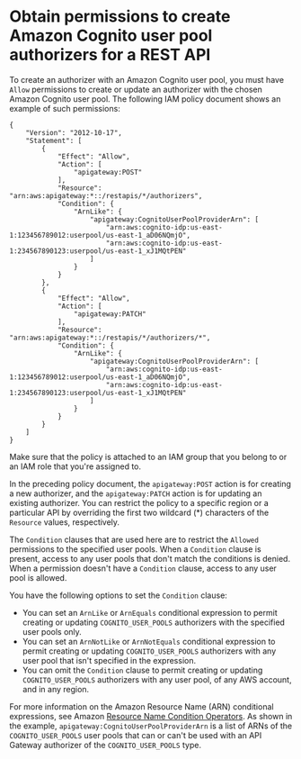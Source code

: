 # Obtain permissions to create Amazon Cognito user pool authorizers for a REST API<a name="apigateway-user-pool-authorizer-permissions"></a>

To create an authorizer with an Amazon Cognito user pool, you must have `Allow` permissions to create or update an authorizer with the chosen Amazon Cognito user pool\. The following IAM policy document shows an example of such permissions:

```
{
    "Version": "2012-10-17",
    "Statement": [
        {
            "Effect": "Allow",
            "Action": [
                "apigateway:POST"
            ],
            "Resource": "arn:aws:apigateway:*::/restapis/*/authorizers",
            "Condition": {
                "ArnLike": {
                    "apigateway:CognitoUserPoolProviderArn": [
                        "arn:aws:cognito-idp:us-east-1:123456789012:userpool/us-east-1_aD06NQmjO",
                        "arn:aws:cognito-idp:us-east-1:234567890123:userpool/us-east-1_xJ1MQtPEN"
                    ]
                }
            }
        },
        {
            "Effect": "Allow",
            "Action": [
                "apigateway:PATCH"
            ],
            "Resource": "arn:aws:apigateway:*::/restapis/*/authorizers/*",
            "Condition": {
                "ArnLike": {
                    "apigateway:CognitoUserPoolProviderArn": [
                        "arn:aws:cognito-idp:us-east-1:123456789012:userpool/us-east-1_aD06NQmjO",
                        "arn:aws:cognito-idp:us-east-1:234567890123:userpool/us-east-1_xJ1MQtPEN"
                    ]
                }
            }
        }
    ]
}
```

Make sure that the policy is attached to an IAM group that you belong to or an IAM role that you're assigned to\. 

In the preceding policy document, the `apigateway:POST` action is for creating a new authorizer, and the `apigateway:PATCH` action is for updating an existing authorizer\. You can restrict the policy to a specific region or a particular API by overriding the first two wildcard \(\*\) characters of the `Resource` values, respectively\. 

The `Condition` clauses that are used here are to restrict the `Allowed` permissions to the specified user pools\. When a `Condition` clause is present, access to any user pools that don't match the conditions is denied\. When a permission doesn't have a `Condition` clause, access to any user pool is allowed\.

You have the following options to set the `Condition` clause: 
+  You can set an `ArnLike` or `ArnEquals` conditional expression to permit creating or updating `COGNITO_USER_POOLS` authorizers with the specified user pools only\. 
+  You can set an `ArnNotLike` or `ArnNotEquals` conditional expression to permit creating or updating `COGNITO_USER_POOLS` authorizers with any user pool that isn't specified in the expression\. 
+  You can omit the `Condition` clause to permit creating or updating `COGNITO_USER_POOLS` authorizers with any user pool, of any AWS account, and in any region\.

For more information on the Amazon Resource Name \(ARN\) conditional expressions, see Amazon [Resource Name Condition Operators](https://docs.aws.amazon.com/IAM/latest/UserGuide/reference_policies_elements_condition_operators.html#Conditions_ARN)\. As shown in the example, `apigateway:CognitoUserPoolProviderArn` is a list of ARNs of the `COGNITO_USER_POOLS` user pools that can or can't be used with an API Gateway authorizer of the `COGNITO_USER_POOLS` type\. 